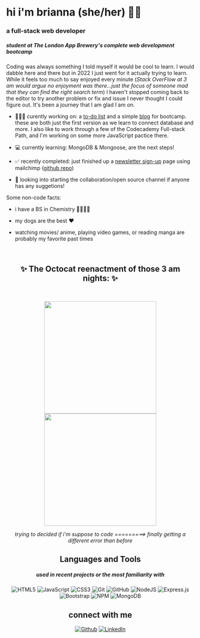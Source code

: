 # hi i'm brianna (she/her) ✌🏽
### a full-stack web developer 
##### *student at The London App Brewery's complete web development bootcamp*

Coding was always something I told myself it would be cool to learn. I would dabble here and there but in 2022 I just went for it actually trying to learn. While it feels too much to say enjoyed every minute (*Stack OverFlow at 3 am would argue no enjoyment was there...just the focus of someone mad that they can find the right search term*) I haven't stopped coming back to the editor to try another problem or fix and issue I never thought I could figure out. It's been a journey that I am glad I am on.

- 👩🏽‍💻 curently working on: a [to-do list](https://github.com/bbland1/To-Do-List) and a simple [blog](https://github.com/bbland1/blog) for bootcamp. these are both just the first version as we learn to connect database and more. I also like to work through a few of the Codecademy Full-stack Path, and I'm working on some more JavaScript pactice there.

- 💻 currently learning: MongoDB & Mongoose, are the next steps!

- ✅ recently completed: just finished up a [newsletter sign-up](https://royal-donair-54847.herokuapp.com/) page using mailchimp ([github repo](https://github.com/bbland1/newsletter-signup))

- 🤝 looking into starting the collaboration/open source channel if anyone has any suggetions!

Some non-code facts:

- i have a BS in Chemistry 👩🏽‍🔬🧪

- my dogs are the best ❤️

- watching movies/ anime, playing video games, or reading manga are probably my favorite past times
<br>
<h2 align="center">
✨ The Octocat reenactment of those 3 am nights: ✨
</h2>
<br>
<p align="center">
<img src="https://user-images.githubusercontent.com/104288486/178685829-eabd5558-3257-471d-8b5d-64fe81a2a278.png"  width="300" height="300">                               
<img src="https://user-images.githubusercontent.com/104288486/178684384-289eee37-ed44-49bd-8e4e-ef51c370186c.png"  width="300" height="300">
</p>
<p align="center">
<i>trying to decided if i'm suppose to code =========> finally getting a different error than before</i>
</p>

<h2 align="center"> Languages and Tools</h2>
<h5 align="center"> used in recent projects or the most familiarity with </h3>

<div align="center">

![HTML5](https://img.shields.io/badge/html5-%23E34F26.svg?style=for-the-badge&logo=html5&logoColor=white)
![JavaScript](https://img.shields.io/badge/javascript-%23323330.svg?style=for-the-badge&logo=javascript&logoColor=%23F7DF1E)
![CSS3](https://img.shields.io/badge/css3-%231572B6.svg?style=for-the-badge&logo=css3&logoColor=white)
![Git](https://img.shields.io/badge/git-%23F05033.svg?style=for-the-badge&logo=git&logoColor=white)
![GitHub](https://img.shields.io/badge/github-%23121011.svg?style=for-the-badge&logo=github&logoColor=white)
![NodeJS](https://img.shields.io/badge/node.js-6DA55F?style=for-the-badge&logo=node.js&logoColor=white)
![Express.js](https://img.shields.io/badge/express.js-%23404d59.svg?style=for-the-badge&logo=express&logoColor=%2361DAFB)
![Bootstrap](https://img.shields.io/badge/bootstrap-%23563D7C.svg?style=for-the-badge&logo=bootstrap&logoColor=white)
![NPM](https://img.shields.io/badge/NPM-%23000000.svg?style=for-the-badge&logo=npm&logoColor=white)
![MongoDB](https://img.shields.io/badge/MongoDB-%234ea94b.svg?style=for-the-badge&logo=mongodb&logoColor=white)
 </div>

<h2 align="center">connect with me</h2>
<div align="center">

[![Github](https://img.shields.io/badge/-Github-181717?style=for-the-badge&logo=Github&logoColor=white)](https://github.com/bbland1)
[![LinkedIn](https://img.shields.io/badge/-LinkedIn-0077B5?style=for-the-badge&logo=LinkedIn&logoColor=white)](https://www.linkedin.com/in/bbland1/)
<!-- [![Email](https://img.shields.io/badge/-Email-3e91a3?style=for-the-badge&logo=Minutemailer&logoColor=white)](mailto:brianna.davis357@gmail.com) -->
</div>
